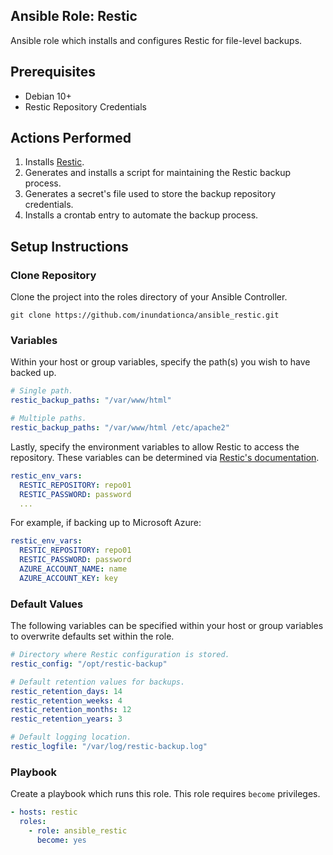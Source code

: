 ## Ansible Role: Restic

Ansible role which installs and configures Restic for file-level backups.

## Prerequisites

- Debian 10+
- Restic Repository Credentials

## Actions Performed

1. Installs [Restic](https://restic.net/).
2. Generates and installs a script for maintaining the Restic backup process.
3. Generates a secret's file used to store the backup repository credentials.
4. Installs a crontab entry to automate the backup process.

## Setup Instructions

### Clone Repository

Clone the project into the roles directory of your Ansible Controller.

```
git clone https://github.com/inundationca/ansible_restic.git
```

### Variables

Within your host or group variables, specify the path(s) you wish to have backed up.

```yaml
# Single path.
restic_backup_paths: "/var/www/html"

# Multiple paths.
restic_backup_paths: "/var/www/html /etc/apache2"
```

Lastly, specify the environment variables to allow Restic to access the repository. These variables can be determined via [Restic's documentation](https://restic.readthedocs.io/en/latest/030_preparing_a_new_repo.html).

```yaml
restic_env_vars:
  RESTIC_REPOSITORY: repo01
  RESTIC_PASSWORD: password
  ...
```

For example, if backing up to Microsoft Azure:

```yaml
restic_env_vars:
  RESTIC_REPOSITORY: repo01
  RESTIC_PASSWORD: password
  AZURE_ACCOUNT_NAME: name
  AZURE_ACCOUNT_KEY: key
```

### Default Values

The following variables can be specified within your host or group variables to overwrite defaults set within the role.

```yaml
# Directory where Restic configuration is stored.
restic_config: "/opt/restic-backup"

# Default retention values for backups.
restic_retention_days: 14
restic_retention_weeks: 4
restic_retention_months: 12
restic_retention_years: 3

# Default logging location.
restic_logfile: "/var/log/restic-backup.log"
```

### Playbook

Create a playbook which runs this role. This role requires ```become``` privileges.

```yaml
- hosts: restic
  roles:
    - role: ansible_restic
      become: yes
```